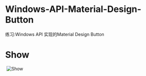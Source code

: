 # Windows-API-Material-Design-Button
  练习:Windows API 实现的Material Design Button
# Show
  ![Show](https://github.com/vmpy/Windows-API-Material-Design-Button/blob/master/Picture/Button.gif)
